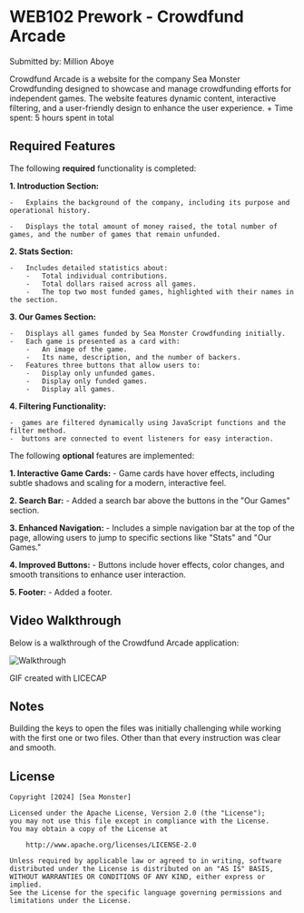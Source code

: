 # WEB102 Prework - Crowdfund Arcade

Submitted by: Million Aboye

Crowdfund Arcade is a website for the company Sea Monster Crowdfunding designed to showcase and manage crowdfunding efforts for independent games. The website features dynamic content, interactive filtering, and a user-friendly design to enhance the user experience.
+
Time spent: 5 hours spent in total

## Required Features

The following **required** functionality is completed:

**1. Introduction Section:**

    -   Explains the background of the company, including its purpose and operational history.

    -   Displays the total amount of money raised, the total number of games, and the number of games that remain unfunded.

**2. Stats Section:**

    -   Includes detailed statistics about:
        -   Total individual contributions.
        -   Total dollars raised across all games.
        -   The top two most funded games, highlighted with their names in the section.

**3. Our Games Section:**

    -   Displays all games funded by Sea Monster Crowdfunding initially.
    -   Each game is presented as a card with:
        -   An image of the game.
        -   Its name, description, and the number of backers.
    -   Features three buttons that allow users to:
        -   Display only unfunded games.
        -   Display only funded games.
        -   Display all games.
**4.  Filtering Functionality:**

    -  games are filtered dynamically using JavaScript functions and the filter method.
    -  buttons are connected to event listeners for easy interaction.

The following **optional** features are implemented:

**1. Interactive Game Cards:**
    -   Game cards have hover effects, including subtle shadows and scaling for a modern, interactive feel.
    
**2.  Search Bar:**
    -   Added a search bar above the buttons in the "Our Games" section.

**3.  Enhanced Navigation:**
    -   Includes a simple navigation bar at the top of the page, allowing users to jump to specific sections like "Stats" and "Our Games."

**4.  Improved Buttons:**
    -   Buttons include hover effects, color changes, and smooth transitions to enhance user interaction.

**5.  Footer:**
    -   Added a footer.



## Video Walkthrough


Below is a walkthrough of the Crowdfund Arcade application:

![Walkthrough](web102_prework/assets/Pre-work_walk%20through.gif)



GIF created with LICECAP
## Notes

Building the keys to open the files was initially challenging while working with the first one or two files. Other than that every instruction was clear and smooth.


## License

    Copyright [2024] [Sea Monster]

    Licensed under the Apache License, Version 2.0 (the "License");
    you may not use this file except in compliance with the License.
    You may obtain a copy of the License at

        http://www.apache.org/licenses/LICENSE-2.0

    Unless required by applicable law or agreed to in writing, software
    distributed under the License is distributed on an "AS IS" BASIS,
    WITHOUT WARRANTIES OR CONDITIONS OF ANY KIND, either express or implied.
    See the License for the specific language governing permissions and
    limitations under the License.
